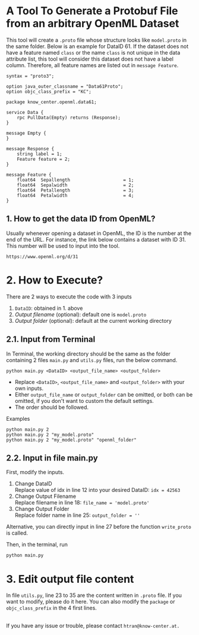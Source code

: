 # A Tool To Generate a Protobuf File from an arbitrary OpenML Dataset

This tool will create a `.proto` file whose structure looks like `model.proto` in the same folder. Below is an example for DataID 61. If the dataset does not have a feature named `class` or the name `class` is not unique in the data attribute list, this tool will consider this dataset does not have a label column. Therefore, all feature names are listed out in `message Feature`.

```
syntax = "proto3";

option java_outer_classname = "Data61Proto";
option objc_class_prefix = "KC";

package know_center.openml.data61;

service Data { 
	rpc PullData(Empty) returns (Response);
}

message Empty {
}

message Response {
	string label = 1;
	Feature feature = 2;
}

message Feature {
	float64  Sepallength                    = 1;
	float64  Sepalwidth                     = 2;
	float64  Petallength                    = 3;
	float64  Petalwidth                     = 4;
}
```
## 1. How to get the data ID from OpenML?
Usually whenever opening a dataset in OpenML, the ID is the number at the end of the URL. For instance, the link below contains a dataset with ID 31. This number will be used to input into the tool.
```
https://www.openml.org/d/31
```
# 2. How to Execute?
There are 2 ways to execute the code with 3 inputs
1. `DataID`: obtained in 1. above
2. *Output filename* (optional): default one is `model.proto`
3. *Output folder* (optional): default at the current working directory
 
## 2.1. Input from Terminal

In Terminal, the working directory should be the same as the folder containing 2 files `main.py` and `utils.py` files, run the below command.
```
python main.py <DataID> <output_file_name> <output_folder>
```
- Replace `<DataID>`, `<output_file_name>` and `<output_folder>` with your own inputs. 
- Either `output_file_name` or `output_folder` can be omitted, or both can be omitted, if you don't want to custom the default settings.
- The order should be followed.

Examples
```
python main.py 2
python main.py 2 "my_model.proto"
python main.py 2 "my_model.proto" "openml_folder"
```
## 2.2. Input in file main.py
First, modify the inputs.
1. Change DataID
    <br/>Replace value of idx in line 12 into your desired DataID: `idx = 42563`
2. Change Output Filename
<br> Replace filename in line 18: `file_name = 'model.proto'`
3. Change Output Folder
<br/> Replace folder name in line 25: `output_folder = ''`

Alternative, you can directly input in line 27 before the function `write_proto` is called.

Then, in the terminal, run
```
python main.py
```
# 3. Edit output file content
In file `utils.py`, line 23 to 35 are the content written in `.proto` file.
If you want to modify, please do it here. You can also modify the `package` or `objc_class_prefix` in the 4 first lines.

<br/> If you have any issue or trouble, please contact `htran@know-center.at.`